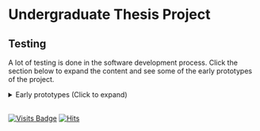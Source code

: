 # Undergraduate Thesis Project

## Testing
A lot of testing is done in the software development process. Click the section below to expand the content and see some of the early prototypes of the project.

<details>
  <summary>Early prototypes (Click to expand)</summary>

- [3D visualisation with Babylon.js - Test 1](https://bl4ckswordsman.github.io/ug-thesis-project/testing/babylonjs_test1)
- [3D visualisation with Three.js - Test 1](https://bl4ckswordsman.github.io/ug-thesis-project/testing/threejs_test1)

</details>

<br>

[![Visits Badge](https://badges.pufler.dev/visits/bl4ckswordsman/ug-thesis-project/)](https://github.com/bl4ckswordsman/ug-thesis-project/)
[![Hits](https://hits.seeyoufarm.com/api/count/incr/badge.svg?url=https%3A%2F%2Fgithub.com%2Fbl4ckswordsman%2Fug-thesis-project&count_bg=%2379C83D&title_bg=%23555555&icon=&icon_color=%23E7E7E7&title=Daily+hits&edge_flat=false)](https://hits.seeyoufarm.com/api/count/graph/dailyhits.svg?url=https://github.com/bl4ckswordsman/ug-thesis-project) <!-- 2024-02-25 -->